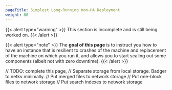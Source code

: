 ```yaml
---
pageTitle: Simplest Long-Running non-HA Deployment
weight: 80
---
```



{{< alert type="warning" >}}
This section is incomplete and is still being worked on.
{{< /alert >}}

{{< alert type="note" >}}
The **goal of this page** is to instruct you how to have an instance that is resilient to crashes of the machine and replacement of the machine on which you run it, and allows you to start scaling out some components (albeit not with zero downtime).
{{< /alert >}}

// TODO: complete this page,
// Separate storage from local storage. Badger to netkv minimally.
// Put merged files to network storage
// Put one-block files to network storage
// Put search indexes to network storage
